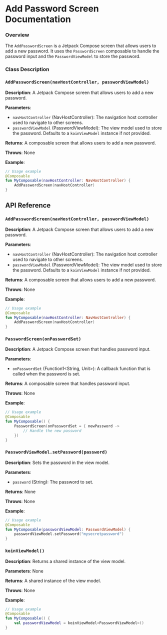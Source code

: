 Add Password Screen Documentation
================================

### Overview

The `AddPasswordScreen` is a Jetpack Compose screen that allows users to add a new password. It uses the `PasswordScreen` composable to handle the password input and the `PasswordViewModel` to store the password.

### Class Description

### `AddPasswordScreen(navHostController, passwordViewModel)`

**Description**: A Jetpack Compose screen that allows users to add a new password.

**Parameters**:
- `navHostController` (NavHostController): The navigation host controller used to navigate to other screens.
- `passwordViewModel` (PasswordViewModel): The view model used to store the password. Defaults to a `koinViewModel` instance if not provided.

**Returns**: A composable screen that allows users to add a new password.

**Throws**: None

**Example**:
```kotlin
// Usage example
@Composable
fun MyComposable(navHostController: NavHostController) {
    AddPasswordScreen(navHostController)
}
```

API Reference
-------------

### `AddPasswordScreen(navHostController, passwordViewModel)`

**Description**: A Jetpack Compose screen that allows users to add a new password.

**Parameters**:
- `navHostController` (NavHostController): The navigation host controller used to navigate to other screens.
- `passwordViewModel` (PasswordViewModel): The view model used to store the password. Defaults to a `koinViewModel` instance if not provided.

**Returns**: A composable screen that allows users to add a new password.

**Throws**: None

**Example**:
```kotlin
// Usage example
@Composable
fun MyComposable(navHostController: NavHostController) {
    AddPasswordScreen(navHostController)
}
```

### `PasswordScreen(onPasswordSet)`

**Description**: A Jetpack Compose screen that handles password input.

**Parameters**:
- `onPasswordSet` (Function1<String, Unit>): A callback function that is called when the password is set.

**Returns**: A composable screen that handles password input.

**Throws**: None

**Example**:
```kotlin
// Usage example
@Composable
fun MyComposable() {
    PasswordScreen(onPasswordSet = { newPassword ->
        // Handle the new password
    })
}
```

### `PasswordViewModel.setPassword(password)`

**Description**: Sets the password in the view model.

**Parameters**:
- `password` (String): The password to set.

**Returns**: None

**Throws**: None

**Example**:
```kotlin
// Usage example
@Composable
fun MyComposable(passwordViewModel: PasswordViewModel) {
    passwordViewModel.setPassword("mysecretpassword")
}
```

### `koinViewModel()`

**Description**: Returns a shared instance of the view model.

**Parameters**: None

**Returns**: A shared instance of the view model.

**Throws**: None

**Example**:
```kotlin
// Usage example
@Composable
fun MyComposable() {
    val passwordViewModel = koinViewModel<PasswordViewModel>()
}
```